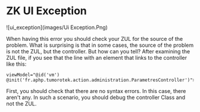 # ZK UI Exception
![ui_exception](images/Ui Exception.Png)

When having this error you should check your ZUL for the source of the problem. What is surprising is that in some cases, the source of the problem is not the ZUL, but the controller. But how can you tell?
After examining the ZUL file, if you see that the line with an element that links to the controller like this:

```
viewModel="@id('vm') @init('fr.aphp.tumorotek.action.administration.ParametresController')">
```

First, you should check that there are no syntax errors. In this case, there aren't any. In such a scenario, you should debug the controller Class and not the ZUL.